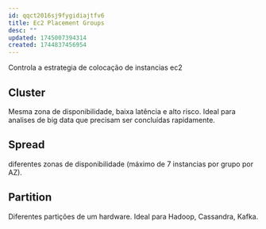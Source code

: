 ```yaml
---
id: qqct2016sj9fygidiajtfv6
title: Ec2 Placement Groups
desc: ""
updated: 1745007394314
created: 1744837456954
---
```


Controla a estrategia de colocação de instancias ec2

## Cluster

Mesma zona de disponibilidade, baixa latência e alto risco. Ideal para analises de big data que precisam ser concluídas rapidamente.

## Spread

diferentes zonas de disponibilidade (máximo de 7 instancias por grupo por AZ).

## Partition

Diferentes partições de um hardware. Ideal para Hadoop, Cassandra, Kafka.
